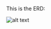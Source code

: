 This is the ERD:

![alt text](https://github.com/MephistoDevelop/fakebook/blob/master/docs/Fakebook-ERM.png)

